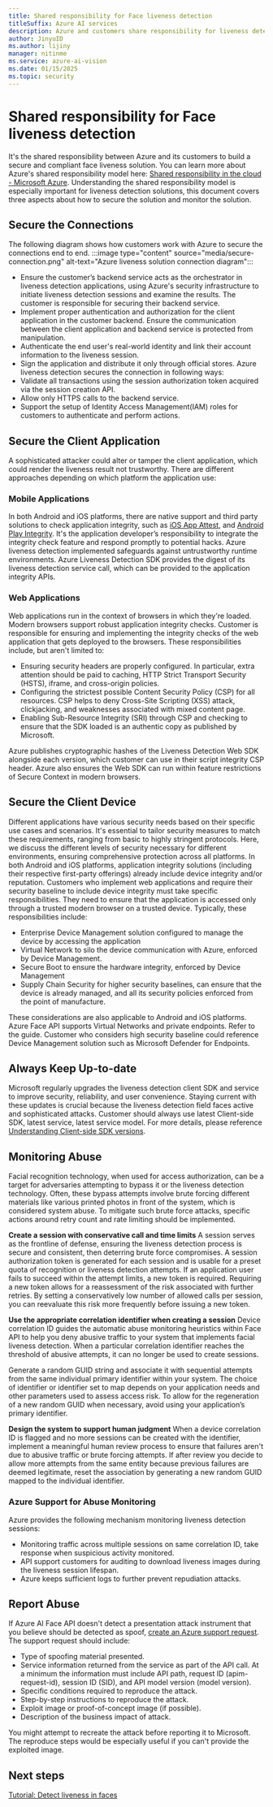 ```yaml
---
title: Shared responsibility for Face liveness detection 
titleSuffix: Azure AI services
description: Azure and customers share responsibility for liveness detection solutions, covering connections, client apps, devices, and abuse monitoring.
author: JinyuID
ms.author: lijiny
manager: nitinme
ms.service: azure-ai-vision
ms.date: 01/15/2025
ms.topic: security
---
```


# Shared responsibility for Face liveness detection

It's the shared responsibility between Azure and its customers to build a secure and compliant face liveness solution. You can learn more about Azure's shared responsibility model here: [Shared responsibility in the cloud - Microsoft Azure](/azure/security/fundamentals/shared-responsibility). Understanding the shared responsibility model is especially important for liveness detection solutions, this document covers three aspects about how to secure the solution and monitor the solution.

## Secure the Connections

The following diagram shows how customers work with Azure to secure the connections end to end. :::image type="content" source="media/secure-connection.png" alt-text="Azure liveness solution connection diagram":::
  
- Ensure the customer’s backend service acts as the orchestrator in liveness detection applications, using Azure's security infrastructure to initiate liveness detection sessions and examine the results. The customer is responsible for securing their backend service.
- Implement proper authentication and authorization for the client application in the customer backend. Ensure the communication between the client application and backend service is protected from manipulation.
- Authenticate the end user's real-world identity and link their account information to the liveness session.
- Sign the application and distribute it only through official stores.
Azure liveness detection secures the connection in following ways:
- Validate all transactions using the session authorization token acquired via the session creation API.
- Allow only HTTPS calls to the backend service.
- Support the setup of Identity Access Management(IAM) roles for customers to authenticate and perform actions.

## Secure the Client Application

A sophisticated attacker could alter or tamper the client application, which could render the liveness result not trustworthy. There are different approaches depending on which platform the application use:

### Mobile Applications

In both Android and iOS platforms, there are native support and third party solutions to check application integrity, such as [iOS App Attest](https://developer.apple.com/documentation/devicecheck/establishing-your-app-s-integrity), and [Android Play Integrity](https://developer.android.com/google/play/integrity). It's the application developer’s responsibility to integrate the integrity check feature and respond promptly to potential hacks.
Azure liveness detection implemented safeguards against untrustworthy runtime environments. Azure Liveness Detection SDK provides the digest of its liveness detection service call, which can be provided to the application integrity APIs.

### Web Applications

Web applications run in the context of browsers in which they're loaded. Modern browsers support robust application integrity checks. Customer is responsible for ensuring and implementing the integrity checks of the web application that gets deployed to the browsers. These responsibilities include, but aren't limited to:

- Ensuring security headers are properly configured. In particular, extra attention should be paid to caching, HTTP Strict Transport Security (HSTS), iframe, and cross-origin policies.
- Configuring the strictest possible Content Security Policy (CSP) for all resources. CSP helps to deny Cross-Site Scripting (XSS) attack, clickjacking, and weaknesses associated with mixed content page.
- Enabling Sub-Resource Integrity (SRI) through CSP and checking to ensure that the SDK loaded is an authentic copy as published by Microsoft.

Azure publishes cryptographic hashes of the Liveness Detection Web SDK alongside each version, which customer can use in their script integrity CSP header. Azure also ensures the Web SDK can run within feature restrictions of Secure Context in modern browsers.

## Secure the Client Device

Different applications have various security needs based on their specific use cases and scenarios. It's essential to tailor security measures to match these requirements, ranging from basic to highly stringent protocols. Here, we discuss the different levels of security necessary for different environments, ensuring comprehensive protection across all platforms.
In both Android and iOS platforms, application integrity solutions (including their respective first-party offerings) already include device integrity and/or reputation. Customers who implement web applications and require their security baseline to include device integrity must take specific responsibilities. They need to ensure that the application is accessed only through a trusted modern browser on a trusted device. Typically, these responsibilities include:

- Enterprise Device Management solution configured to manage the device by accessing the application
- Virtual Network to silo the device communication with Azure, enforced by Device Management.
- Secure Boot to ensure the hardware integrity, enforced by Device Management
- Supply Chain Security for higher security baselines, can ensure that the device is already managed, and all its security policies enforced from the point of manufacture.

These considerations are also applicable to Android and iOS platforms.
Azure Face API supports Virtual Networks and private endpoints. Refer to the guide.
Customer who considers high security baseline could reference Device Management solution such as Microsoft Defender for Endpoints.

## Always Keep Up-to-date

Microsoft regularly upgrades the liveness detection client SDK and service to improve security, reliability, and user convenience. Staying current with these updates is crucial because the liveness detection field faces active and sophisticated attacks. Customer should always use latest Client-side SDK, latest service, latest service model. For more details, please reference [Understanding Client-side SDK versions](/azure/ai-services/computer-vision/sdk/understand-the-liveness-sdk-versions).

## Monitoring Abuse

Facial recognition technology, when used for access authorization, can be a target for adversaries attempting to bypass it or the liveness detection technology. Often, these bypass attempts involve brute forcing different materials like various printed photos in front of the system, which is considered system abuse. To mitigate such brute force attacks, specific actions around retry count and rate limiting should be implemented.

**Create a session with conservative call and time limits**
A session serves as the frontline of defense, ensuring the liveness detection process is secure and consistent, then deterring brute force compromises. A session authorization token is generated for each session and is usable for a preset quota of recognition or liveness detection attempts. If an application user fails to succeed within the attempt limits, a new token is required. Requiring a new token allows for a reassessment of the risk associated with further retries. By setting a conservatively low number of allowed calls per session, you can reevaluate this risk more frequently before issuing a new token.

**Use the appropriate correlation identifier when creating a session**
Device correlation ID guides the automatic abuse monitoring heuristics within Face API to help you deny abusive traffic to your system that implements facial liveness detection. When a particular correlation identifier reaches the threshold of abusive attempts, it can no longer be used to create sessions.

Generate a random GUID string and associate it with sequential attempts from the same individual primary identifier within your system. The choice of identifier or identifier set to map depends on your application needs and other parameters used to assess access risk. To allow for the regeneration of a new random GUID when necessary, avoid using your application’s primary identifier.

**Design the system to support human judgment**
When a device correlation ID is flagged and no more sessions can be created with the identifier, implement a meaningful human review process to ensure that failures aren't due to abusive traffic or brute forcing attempts. If after review you decide to allow more attempts from the same entity because previous failures are deemed legitimate, reset the association by generating a new random GUID mapped to the individual identifier.

### Azure Support for Abuse Monitoring

Azure provides the following mechanism monitoring liveness detection sessions:

- Monitoring traffic across multiple sessions on same correlation ID, take response when suspicious activity monitored.
- API support customers for auditing to download liveness images during the liveness session   lifespan.
- Azure keeps sufficient logs to further prevent repudiation attacks.  

## Report Abuse

If Azure AI Face API doesn't detect a presentation attack instrument that you believe should be detected as spoof, [create an Azure support request](/azure/ai-services/cognitive-services-support-options?context=/azure/ai-services/computer-vision/context/context).
The support request should include:

- Type of spoofing material presented.
- Service information returned from the service as part of the API call. At a minimum the information must include API path, request ID (apim-request-id), session ID (SID), and API model version (model version).
- Specific conditions required to reproduce the attack.
- Step-by-step instructions to reproduce the attack.
- Exploit image or proof-of-concept image (if possible).
- Description of the business impact of attack.

You might attempt to recreate the attack before reporting it to Microsoft. The reproduce steps would be especially useful if you can't provide the exploited image.

## Next steps

[Tutorial: Detect liveness in faces](/azure/ai-services/computer-vision/tutorials/liveness)
